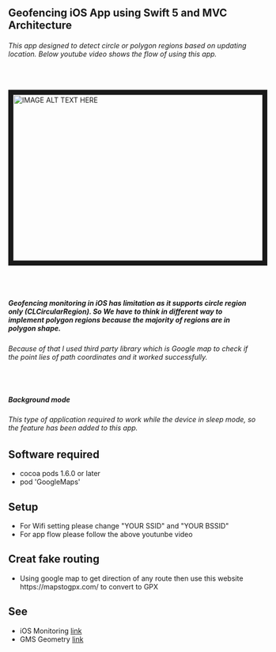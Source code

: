 <h2> Geofencing iOS App using Swift 5 and MVC Architecture </h2>
<h6> This app designed to detect circle or polygon regions based on updating location. Below youtube video shows the flow of using this app. </h6>
</br>

<a href="http://www.youtube.com/watch?feature=player_embedded&v=B-VLeqZkQcg
" target="_blank"><img src="http://img.youtube.com/vi/B-VLeqZkQcg/0.jpg" 
alt="IMAGE ALT TEXT HERE" width="551" height="335" border="10" /></a>

</br>
</br>


<h5> Geofencing monitoring in iOS has limitation as it supports circle region only  (CLCircularRegion). So We have to think in different way to implement polygon regions because the majority of regions are in polygon shape.</h5>

<h6> Because of that I used third party library which is Google map to check if the point lies of path coordinates and it worked successfully.</h6>

</br>

<h5> Background mode</h5>

<h6> This type of application required to work while the device in sleep mode, so the feature has been added to this app. </h6>



<h2>Software required</h2>

<ul>
  <li>cocoa pods 1.6.0 or later</li>
  <li>pod 'GoogleMaps'</li>
</ul>

<h2>Setup</h2>

<ul>
 <li> For Wifi setting please change "YOUR SSID" and  "YOUR BSSID"  </li>
 <li> For app flow please follow the above youtunbe video  </li>

</ul>

<h2>Creat fake routing </h2>
<ul>
 <li>Using google map to get direction of any route then use this website https://mapstogpx.com/ to convert to GPX </li>
</ul>
<h2>See</h2>
<ul>
 <li> iOS Monitoring <a href="https://developer.apple.com/documentation/corelocation/monitoring_the_user_s_proximity_to_geographic_regions">link</a></li>
  <li> GMS Geometry <a href="https://developers.google.com/maps/documentation/ios-sdk/reference/group___geometry_utils.html#gaba958d3776d49213404af249419d0ffd">link</a></li>
</ul>




